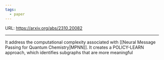 ```yaml
---
tags:
  - paper
---
```

URL: https://arxiv.org/abs/2310.20082

---

It address the computational complexity associated with [[Neural Message Passing for Quantum Chemistry|MPNN]]. It creates a POLICY-LEARN approach, which identifies subgraphs that are more meaningful
